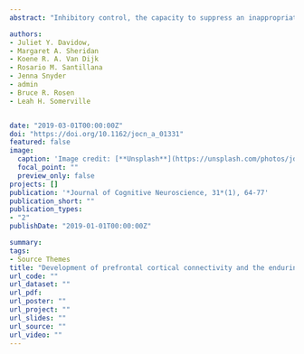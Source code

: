 ```yaml
---
abstract: "Inhibitory control, the capacity to suppress an inappropriate response, is a process employed for guiding action selection in the service of goal-directed behavior. Under neutral circumstances, inhibitory control success improves from childhood to adulthood and has been associated with developmental shifts in functional activation and connectivity of the PFC. However, the ability to exercise inhibitory control is challenged in certain contexts by including appetitive cues, a phenomenon that may be particularly pronounced in youths. Here, we examine the magnitude and temporal persistence of learned value's influence on inhibitory control in a cross-sectional sample of 8- to 25-year-olds. Participants first underwent conditioning of a motor approach response to two initially neutral cues, with one cue reinforced with monetary reward and the other with no monetary outcome. Subsequently, during fMRI, participants reencountered these cues as no-go targets in a nonreinforced go/no-go paradigm. Although the influence of learned value increasingly disrupted inhibitory control with increasing age, in young adults this pattern remitted over the course of the task, whereas during adolescence the impairing effect of reward history persisted. Successful no-go performance to the previously rewarded target was related to greater recruitment of the right inferior frontal gyrus and age-related increase in functional connectivity between the inferior frontal gyrus and the ventromedial PFC for the previously rewarded no-go target over the control target. Together, results indicate the complex influence of value on goals over development relies upon the increased coordination of distinct higher-order regions in the PFC."

authors:
- Juliet Y. Davidow, 
- Margaret A. Sheridan
- Koene R. A. Van Dijk
- Rosario M. Santillana
- Jenna Snyder
- admin
- Bruce R. Rosen
- Leah H. Somerville


date: "2019-03-01T00:00:00Z"
doi: "https://doi.org/10.1162/jocn_a_01331"
featured: false
image:
  caption: 'Image credit: [**Unsplash**](https://unsplash.com/photos/jdD8gXaTZsc)'
  focal_point: ""
  preview_only: false
projects: []
publication: '*Journal of Cognitive Neuroscience, 31*(1), 64-77'
publication_short: ""
publication_types:
- "2"
publishDate: "2019-01-01T00:00:00Z"

summary: 
tags:
- Source Themes
title: "Development of prefrontal cortical connectivity and the enduring effect of learned value on cognitive control"
url_code: ""
url_dataset: ""
url_pdf: 
url_poster: ""
url_project: ""
url_slides: ""
url_source: ""
url_video: ""
---
```



